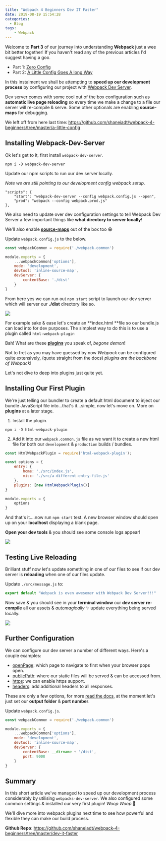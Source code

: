 ```yaml
---
title: "Webpack 4 Beginners Dev IT Faster"
date: 2019-08-19 15:54:28
categories:
  - Blog
tags:
    - Webpack
---
```


Welcome to **Part 3** of our journey into understanding **Webpack** just a wee bit better together! If you haven't read any of the previous articles I'd suggest having a goo.

- Part 1: [Zero Config](https://shaneiadt.github.io/2019/07/29/Webpack-4-Beginners/)
- Part 2: [A Little Config Goes A long Way](https://shaneiadt.github.io/2019/07/31/Webpack-4-Beginners-Configuration/)

In this instalment we shall be attempting to **speed up our development process** by configuring our project with [Webpack Dev Server](https://webpack.js.org/configuration/dev-server/).

Dev server comes with some cool out of the box configuration such as **automatic live page reloading** so every time we make a change to a file our server will re-compile & serve. Some other optionals are enabling **source-maps** for debugging.

We left off from here last time: https://github.com/shaneiadt/webpack-4-beginners/tree/master/a-little-config

## Installing Webpack-Dev-Server

Ok let's get to it, first install `webpack-dev-server`.

```
npm i -D webpack-dev-server
```

Update our npm scripts to run our dev server locally.

*Note we are still pointing to our development config webpack setup.*

```
"scripts": {
    "start": "webpack-dev-server --config webpack.config.js --open",
    "prod": "webpack --config webpack.prod.js"
},
```

We also need to update over dev configuration settings to tell Webpack Dev Server a few important things like **what directory to server locally**!

We'll also enable [**source-maps**](https://blog.teamtreehouse.com/introduction-source-maps) out of the box too 😀

Update `webpack.config.js` to the below.

```javascript
const webpackCommon = require('./webpack.common')

module.exports = {
    ...webpackCommon['options'],
    mode: 'development',
    devtool: 'inline-source-map',
    devServer: {
        contentBase: './dist'
    }
}
```

From here yes we can run out `npm start` script to launch our dev server which will server our **./dist** directory like so.

![](/assets/images/webpack-4-beginners/dev-server-console-3.jpg)

For example sake & ease let's create an **index.html **file so our bundle.js can load into for dev purposes. The simplest way to do this is to use a plugin called `html-webpack-plugin`

Bah! What are these [**plugins**](https://webpack.js.org/configuration/plugins/) you speak of, *begone demon*!

Not to fret as you may have guessed by now *Webpack* can be configured quite extensively, (quote straight from the docs) *plugins are the backbone of Webpack*!

Let's not dive to deep into plugins just quite yet.

## Installing Our First Plugin

We're just telling our bundler to create a default html document to inject our bundle JavaScript file into...that's it...simple, now let's move on. More on **plugins** at a later stage.

1. Install the plugin.

```
npm i -D html-webpack-plugin
```

2. Add it into our `webpack.common.js` file as we want it to create a new html file for both our `development` & `production` builds / bundles.

```javascript
const HtmlWebpackPlugin = require('html-webpack-plugin');

const options = {
    entry: {
        home: './src/index.js',
        misc: './src/a-different-entry-file.js'
    },
    plugins: [new HtmlWebpackPlugin()]
}

module.exports = {
    options
}
```

And that's it....now run `npm start` test. A new browser window should open up on your **localhost** displaying a blank page.

**Open your dev tools** & you should see some console logs appear!

![](/assets/images/webpack-4-beginners/dev-server-console.jpg)

## Testing Live Reloading

Brilliant stuff now let's update something in one of our files to see if our dev server is **reloading** when one of our files update.

Update `./src/message.js` to:

```javascript
export default "Webpack is even awesomer with Webpack Dev Server!!!"
```

Now save & you should see in your **terminal window** our **dev server re-compile** all our assets & *automagically* ✨ update everything being served locally.

![](/assets/images/webpack-4-beginners/dev-server-console-2.jpg)

## Further Configuration

We can configure our dev server a number of different ways. Here's a couple examples:

- [openPage](https://webpack.js.org/configuration/dev-server/#devserveropenpage): which page to navigate to first when your browser pops open.
- [publicPath](https://webpack.js.org/configuration/dev-server/#devserverpublicpath-): where our static files will be served & can be accessed from.
- [https](https://webpack.js.org/configuration/dev-server/#devserverhttps): we can enable https support.
- [headers](https://webpack.js.org/configuration/dev-server/#devserverheaders-): add additional headers to all responses.

These are only a few options, for more [read the docs](https://webpack.js.org/configuration/dev-server/), at the moment let's just set our **output folder** & **port number**.

Update `webpack.config.js`.

```javascript
const webpackCommon = require('./webpack.common')

module.exports = {
    ...webpackCommon['options'],
    mode: 'development',
    devtool: 'inline-source-map',
    devServer: {
        contentBase: __dirname + '/dist',
        port: 9000
    }
}
```

## Summary

In this short article we've managed to speed up our development process considerably by utilising `webpacks-dev-server`. We also configured some common settings & installed our very first plugin! *Woop Woop* 👏

We'll dive more into webpack plugins next time to see how powerful and flexible they can make our build process.

**Github Repo**: https://github.com/shaneiadt/webpack-4-beginners/tree/master/dev-it-faster